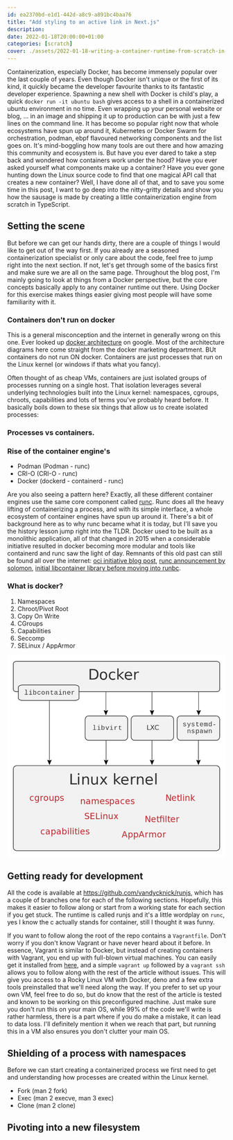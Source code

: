 ```yaml
---
id: ea2370bd-e1d1-442d-a8c9-a891bc4baa76
title: "Add styling to an active link in Next.js"
description: 
date: 2022-01-18T20:00:00+01:00
categories: [scratch]
cover: ./assets/2022-01-18-writing-a-container-runtime-from-scratch-in-typescript/cover.jpg
---
```


Containerization, especially Docker, has become immensely popular over the last couple of years. Even though Docker isn't unique or the first of its kind, it quickly became the developer favourite thanks to its fantastic developer experience. Spawning a new shell with Docker is child's play, a quick `docker run -it ubuntu bash` gives access to a shell in a containerized ubuntu environment in no time. Even wrapping up your personal website or blog, ... in an image and shipping it up to production can be with just a few lines on the command line. It has become so popular right now that whole ecosystems have spun up around it, Kubernetes or Docker Swarm for orchestration, podman, ebpf flavoured networking components and the list goes on. It's mind-boggling how many tools are out there and how amazing this community and ecosystem is. But have you ever dared to take a step back and wondered how containers work under the hood? Have you ever asked yourself what components make up a container? Have you ever gone hunting down the Linux source code to find that one magical API call that creates a new container? Well, I have done all of that, and to save you some time in this post, I want to go deep into the nitty-gritty details and show you how the sausage is made by creating a little containerization engine from scratch in TypeScript.

## Setting the scene
But before we can get our hands dirty, there are a couple of things I would like to get out of the way first. If you already are a seasoned containerization specialist or only care about the code, feel free to jump right into the next section. If not, let's get through some of the basics first and make sure we are all on the same page. Throughout the blog post, I'm mainly going to look at things from a Docker perspective, but the core concepts basically apply to any container runtime out there. Using Docker for this exercise makes things easier giving most people will have some familiarity with it.

### Containers don't run on docker

This is a general misconception and the internet in generally wrong on this one. Ever looked up [docker architecture](https://www.google.com/search?q=docker+architecture&tbm=isch&ved=2ahUKEwjBm8z14qr1AhXTuqQKHUjwBLYQ2-cCegQIABAA&oq=docker+archit&gs_lcp=CgNpbWcQARgAMgQIABBDMgUIABCABDIFCAAQgAQyBQgAEIAEMgUIABCABDIFCAAQgAQyBggAEAUQHjIGCAAQBRAeMgYIABAFEB4yBggAEAUQHjoHCCMQ7wMQJzoICAAQsQMQgwE6CAgAEIAEELEDUMIGWL4RYI4aaABwAHgAgAHQAYgBsAmSAQYxMS4yLjGYAQCgAQGqAQtnd3Mtd2l6LWltZ8ABAQ&sclient=img&ei=EgjeYcHKOdP1kgXI4JOwCw&bih=911&biw=1904) on google. Most of the architecture diagrams here come straight from the docker marketing department. BUt containers do not run ON docker. Containers are just processes that run on the Linux kernel (or windows if thats what you fancy). 


Often thought of as cheap VMs, containers are just isolated groups of processes running on a single host. That isolation leverages several underlying technologies built into the Linux kernel: namespaces, cgroups, chroots, capabilities and lots of terms you've probably heard before. It basically boils down to these six things that allow us to create isolated processes:


### Processes vs containers.

### Rise of the container engine's

- Podman (Podman - runc)
- CRI-O (CRI-O - runc)
- Docker (dockerd - containerd - runc)

Are you also seeing a pattern here? Exactly, all these different container engines use the same core component called [runc](https://github.com/opencontainers/runc). Runc does all the heavy lifting of containerizing a process, and with its simple interface, a whole ecosystem of container engines have spun up around it. There's a bit of background here as to why runc became what it is today, but I'll save you the history lesson jump right into the TLDR. Docker used to be built as a monolithic application, all of that changed in 2015 when a considerable initiative resulted in docker becoming more modular and tools like containerd and runc saw the light of day. Remnants of this old past can still be found all over the internet: [oci initiative blog post](https://www.docker.com/blog/open-container-project-foundation), [runc announcement by solomon](https://www.docker.com/blog/runc), [initial libcontainer library before moving into runbc](https://github.com/docker-archive/libcontainer).


### What is docker?


1. Namespaces
2. Chroot/Pivot Root
3. Copy On Write
4. CGroups
5. Capabilities
6. Seccomp
7. SELinux / AppArmor

![tweak this image](./assets/2022-01-18-writing-a-container-runtime-from-scratch-in-typescript/docker-linux-interfaces.png)

###

## Getting ready for development

All the code is available at https://github.com/vandycknick/runjs, which has a couple of branches one for each of the following sections. Hopefully, this makes it easier to follow along or start from a working state for each section if you get stuck. The runtime is called runjs and it's a little wordplay on `runc`, yes I know the c actually stands for container, still I thought it was funny.

If you want to follow along the root of the repo contains a `Vagrantfile`. Don't worry if you don't know Vagrant or have never heard about it before. In essence, Vagrant is similar to Docker, but instead of creating containers with Vagrant, you end up with full-blown virtual machines. You can easily get it installed from [here](https://www.vagrantup.com/), and a simple `vagrant up` followed by a `vagrant ssh` allows you to follow along with the rest of the article without issues. This will give you access to a Rocky Linux VM with Docker, deno and a few extra tools preinstalled that we'll need along the way. If you prefer to set up your own VM, feel free to do so, but do know that the rest of the article is tested and known to be working on this preconfigured machine. Just make sure you don't run this on your main OS, while 99% of the code we'll write is rather harmless, there is a part where if you do make a mistake, it can lead to data loss. I'll definitely mention it when we reach that part, but running this in a VM also ensures you don't clutter your main OS.

## Shielding of a process with namespaces

Before we can start creating a containerized process we first need to get and understanding how processes are created within the Linux kernel.

- Fork (man 2 fork)
- Exec (man 2 execve, man 3 exec)
- Clone (man 2 clone)

## Pivoting into a new filesystem
